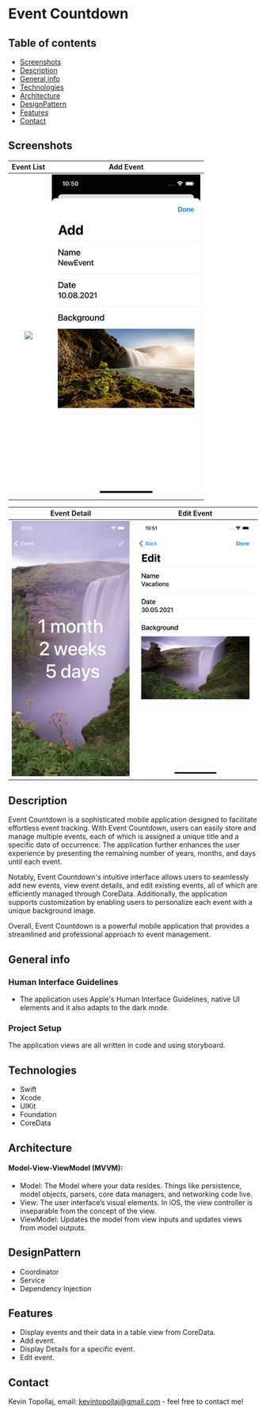 # Event Countdown

## Table of contents
* [Screenshots](#screenshots)
* [Description](#description)
* [General info](#general-info)
* [Technologies](#technologies)
* [Architecture](#architecture)
* [DesignPattern](#designpattern)
* [Features](#features)
* [Contact](#contact)

## Screenshots


Event List            |  Add Event
:-------------------------:|:-------------------------:
<img src="./img/S1.png" width="300"> | <img src="./img/S2.png" width="300">

Event Detail           |  Edit Event
:-------------------------:|:-------------------------:
<img src="./img/S3.png" width="300"> | <img src="./img/S4.png" width="300">



## Description
Event Countdown is a sophisticated mobile application designed to facilitate effortless event tracking. With Event Countdown, users can easily store and manage multiple events, each of which is assigned a unique title and a specific date of occurrence. The application further enhances the user experience by presenting the remaining number of years, months, and days until each event.

Notably, Event Countdown's intuitive interface allows users to seamlessly add new events, view event details, and edit existing events, all of which are efficiently managed through CoreData. Additionally, the application supports customization by enabling users to personalize each event with a unique background image.

Overall, Event Countdown is a powerful mobile application that provides a streamlined and professional approach to event management.

## General info

### Human Interface Guidelines
* The application uses Apple's Human Interface Guidelines, native UI elements and it also adapts to the dark mode.

### Project Setup
The application views are all written in code and using storyboard.



## Technologies
* Swift
* Xcode
* UIKit
* Foundation
* CoreData

## Architecture
#### Model-View-ViewModel (MVVM):
* Model: 
The Model where your data resides. Things like persistence, model objects, parsers, core data managers, and networking code live.
* View:
The user interface’s visual elements. In iOS, the view controller is inseparable from the concept of the view.
* ViewModel:
Updates the model from view inputs and updates views from model outputs.

## DesignPattern
* Coordinator
* Service
* Dependency Injection

## Features
* Display events and their data in a table view from CoreData.
* Add event.
* Display Details for a specific event.
* Edit event.

## Contact
Kevin Topollaj, email: kevintopollaj@gmail.com - feel free to contact me!
